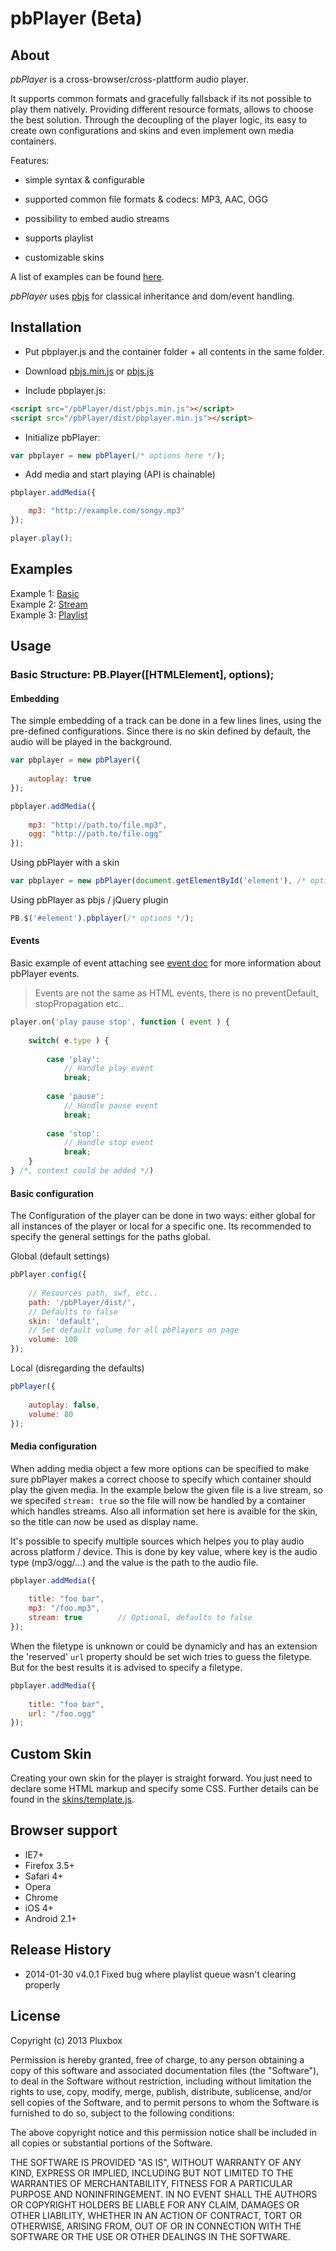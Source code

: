 pbPlayer (Beta)
===============

About
-----

*pbPlayer* is a cross-browser/cross-plattform audio player.

It supports common formats and gracefully fallsback if its not possible to play them natively. Providing different resource formats, allows to choose the best solution. Through the decoupling of the player logic, its easy to create own configurations and skins and even implement own media containers.

Features:

- simple syntax & configurable

- supported common file formats & codecs: MP3, AAC, OGG

- possibility to embed audio streams

- supports playlist

- customizable skins

A list of examples can be found [here](#examples).

*pbPlayer* uses [pbjs](https://github.com/Saartje87/pbjs-0.6) for classical inheritance and dom/event handling.

Installation
------------

* Put pbplayer.js and the container folder + all contents in the same folder.

* Download [pbjs.min.js](https://raw.github.com/Saartje87/pbjs-0.6/master/dist/pbjs.min.js) or [pbjs.js](https://raw.github.com/Saartje87/pbjs-0.6/master/dist/pbjs.js)

* Include pbplayer.js:


```html
<script src="/pbPlayer/dist/pbjs.min.js"></script>
<script src="/pbPlayer/dist/pbplayer.min.js"></script>
```

* Initialize pbPlayer:

```js
var pbplayer = new pbPlayer(/* options here */);
```

* Add media and start playing (API is chainable)

```js
pbplayer.addMedia({

	mp3: "http://example.com/songy.mp3"
});

player.play();
```

Examples
--------

Example 1: [Basic](/example/basic.html)    
Example 2: [Stream](/example/stream.html)    
Example 3: [Playlist](/example/playlist.html)

Usage
-----

### Basic Structure: PB.Player([HTMLElement], options);

#### Embedding

The simple embedding of a track can be done in a few lines lines, using the pre-defined configurations.
Since there is no skin defined by default, the audio will be played in the background.

```js
var pbplayer = new pbPlayer({
	
	autoplay: true
});

pbplayer.addMedia({
	
	mp3: "http://path.to/file.mp3",
	ogg: "http://path.to/file.ogg"
});
```

Using pbPlayer with a skin

```js
var pbplayer = new pbPlayer(document.getElementById('element'), /* options */);
```

Using pbPlayer as pbjs / jQuery plugin

```js
PB.$('#element').pbplayer(/* options */);
```

#### Events

Basic example of event attaching see [event doc](...) for more information about pbPlayer events.

> Events are not the same as HTML events, there is no preventDefault, stopPropagation etc..

```js
player.on('play pause stop', function ( event ) {
	
	switch( e.type ) {
		
		case 'play':
			// Handle play event
			break;
			
		case 'pause':
			// Handle pause event
			break;
			
		case 'stop':
			// Handle stop event
			break;
	}
} /*, context could be added */)
```

#### Basic configuration

The Configuration of the player can be done in two ways: either global for all instances of the player or local for a specific one.
Its recommended to specify the general settings for the paths global.

Global (default settings)
```js
pbPlayer.config({
	
	// Resources path, swf, etc..
    path: '/pbPlayer/dist/',
    // Defaults to false
    skin: 'default',
    // Set default volume for all pbPlayers on page
    volume: 100
});
```

Local (disregarding the defaults)
```js
pbPlayer({
	
	autoplay: false,
	volume: 80
});
```

#### Media configuration

When adding media object a few more options can be specified to make sure pbPlayer makes a correct choose to specify which container should play the given media. In the example below the given file is a live stream, so we specifed `stream: true` so the file will now be handled by a container which handles streams. Also all information set here is avaible for the skin, so the title can now be used as display name.

It's possible to specify multiple sources which helpes you to play audio across platform / device. This is done by key value, where key is the audio type (mp3/ogg/...) and the value is the path to the audio file.

```js
pbplayer.addMedia({
	
	title: "foo bar",
	mp3: "/foo.mp3",
	stream: true		// Optional, defaults to false
});
```

When the filetype is unknown or could be dynamicly and has an extension the 'reserved' `url` property should be set wich tries to guess the filetype. But for the best results it is advised to specify a filetype.  

```js
pbplayer.addMedia({
	
	title: "foo bar",
	url: "/foo.ogg"
});
```

Custom Skin
-----------

Creating your own skin for the player is straight forward. You just need to declare some HTML markup and specify some CSS. Further details can be found in the [skins/template.js](...).


Browser support
---------------

- IE7+
- Firefox 3.5+
- Safari 4+
- Opera
- Chrome
- iOS 4+
- Android 2.1+

Release History
---------------
* 2014-01-30	v4.0.1 		Fixed bug where playlist queue wasn't clearing properly


License
-------
 Copyright (c) 2013 Pluxbox

 Permission is hereby granted, free of charge, to any person
 obtaining a copy of this software and associated documentation
 files (the "Software"), to deal in the Software without
 restriction, including without limitation the rights to use,
 copy, modify, merge, publish, distribute, sublicense, and/or sell
 copies of the Software, and to permit persons to whom the
 Software is furnished to do so, subject to the following
 conditions:

 The above copyright notice and this permission notice shall be
 included in all copies or substantial portions of the Software.

 THE SOFTWARE IS PROVIDED "AS IS", WITHOUT WARRANTY OF ANY KIND,
 EXPRESS OR IMPLIED, INCLUDING BUT NOT LIMITED TO THE WARRANTIES
 OF MERCHANTABILITY, FITNESS FOR A PARTICULAR PURPOSE AND
 NONINFRINGEMENT. IN NO EVENT SHALL THE AUTHORS OR COPYRIGHT
 HOLDERS BE LIABLE FOR ANY CLAIM, DAMAGES OR OTHER LIABILITY,
 WHETHER IN AN ACTION OF CONTRACT, TORT OR OTHERWISE, ARISING
 FROM, OUT OF OR IN CONNECTION WITH THE SOFTWARE OR THE USE OR
 OTHER DEALINGS IN THE SOFTWARE.